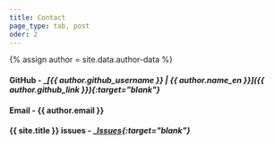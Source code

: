 ```yaml
---
title: Contact
page_type: tab, post
oder: 2
---
```

{% assign author = site.data.author-data %}
#### GitHub - __[{{ author.github_username }} | {{ author.name_en }}]({{ author.github_link }}){:target="_blank"}__
#### Email - {{ author.email }}
#### {{ site.title }} issues - __[Issues](https://github.com/GitJaeSung/gitjaesung.github.io/issues){:target="_blank"}__

